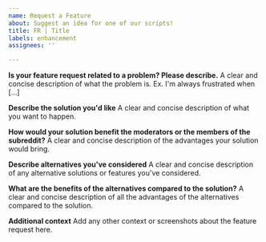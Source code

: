 ```yaml
---
name: Request a Feature
about: Suggest an idea for one of our scripts!
title: FR | Title
labels: enhancement
assignees: ''

---
```


**Is your feature request related to a problem? Please describe.**
A clear and concise description of what the problem is. Ex. I'm always frustrated when [...]

**Describe the solution you'd like**
A clear and concise description of what you want to happen.

**How would your solution benefit the moderators or the members of the subreddit?**
A clear and concise description of the advantages your solution would bring.

**Describe alternatives you've considered**
A clear and concise description of any alternative solutions or features you've considered.

**What are the benefits of the alternatives compared to the solution?**
A clear and concise description of all the advantages of the alternatives compared to the solution.

**Additional context**
Add any other context or screenshots about the feature request here.
